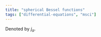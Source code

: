 ```yaml
---
title: "spherical Bessel functions"
tags: ["differential-equations", "msci"]
---
```


Denoted by $j_{\alpha}$.